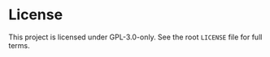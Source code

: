 # License

This project is licensed under GPL-3.0-only. See the root `LICENSE` file for full terms.
